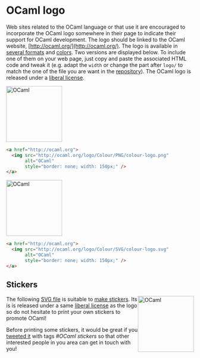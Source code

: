 <!-- ((! set title OCaml Logos !)) ((! set documentation !)) -->

# OCaml logo

Web sites related to the OCaml language or that use it are encouraged to
incorporate the OCaml logo somewhere in their page to indicate their
support for OCaml development. The logo should be linked to the OCaml
website, [http://ocaml.org/](http://ocaml.org/).
The logo is available in
[several formats](https://github.com/ocaml/ocaml-logo/tree/master/Colour) and
[colors](https://github.com/ocaml/ocaml-logo).  Two versions are
displayed below.  To include one of them on your web page, just copy
and paste the associated HTML code and tweak it (e.g. adapt the `width`
or change the part after `logo/` to match the one of the file you are
want in the [repository](https://github.com/ocaml/ocaml-logo)).
The OCaml logo is released under a
[liberal license](https://github.com/ocaml/ocaml.org/blob/master/LICENSE.md).

<img src="http://ocaml.org/logo/Colour/PNG/colour-logo.png"
	alt="OCaml"
	style="width: 150px" ></img>

```html
<a href="http://ocaml.org">
  <img src="http://ocaml.org/logo/Colour/PNG/colour-logo.png"
       alt="OCaml"
       style="border: none; width: 150px;" />
</a>
```

<img src="http://ocaml.org/logo/Colour/SVG/colour-logo.svg"
	alt="OCaml"
	style="width: 150px" ></img>

```html
<a href="http://ocaml.org">
  <img src="http://ocaml.org/logo/Colour/SVG/colour-logo.svg"
       alt="OCaml"
       style="border: none; width: 150px;" />
</a>
```

## Stickers
<!-- Beware that community/index.md use a link with that anchor -->

<img src="/img/OCaml_Sticker.svg"
	alt="OCaml"
	style="width: 150px; float: right" ></img>

The following [SVG file](/img/OCaml_Sticker.svg) is suitable to
[make stickers](https://twitter.com/ocamllabs/status/761191421680422912).
Its is is released under a same
[liberal license](https://github.com/ocaml/ocaml.org/blob/master/LICENSE.md) as
the logo so do not hesitate to print your own stickers to promote
OCaml!

Before printing some stickers, it would be great if you
[tweeted it](https://twitter.com/search?q=%23OCaml%20stickers&src=typd) with
tags *#OCaml stickers* so that other interested people in you area can
get in touch with you!
